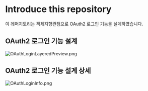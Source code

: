 # Introduce this repository
이 레퍼지토리는 객체지향관점으로 OAuth2 로그인 기능을 설계하였습니다.

## OAuth2 로그인 기능 설계
![OAuthLoginLayeredPreview.png](..%2F..%2F..%2FDownloads%2FOAuthLoginLayeredPreview.png)

## OAuth2 로그인 기능 설계 상세
![OAuthLoginInfo.png](..%2F..%2F..%2FDownloads%2FOAuthLoginInfo.png)